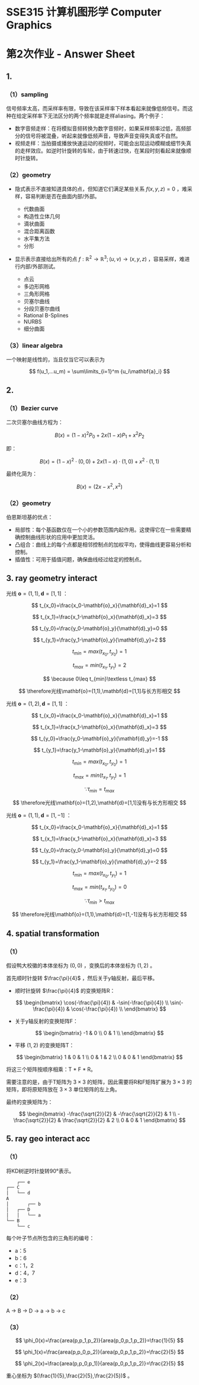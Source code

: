 # SSE315 计算机图形学 Computer Graphics

# 第2次作业 - Answer Sheet

## 1.

### （1）**sampling**

信号频率太高，而采样率有限，导致在该采样率下样本看起来就像低频信号。而这种在给定采样率下无法区分的两个频率就是走样aliasing。两个例子：

- 数字音频走样：在将模拟音频转换为数字音频时，如果采样频率过低，高频部分的信号将被混叠，听起来就像低频声音，导致声音变得失真或不自然。
- 视频走样：当拍摄或播放快速运动的视频时，可能会出现运动模糊或细节失真的走样效应。如逆时针旋转的车轮，由于转速过快，在某段时刻看起来就像顺时针旋转。

### （2）**geometry**

- 隐式表示不直接知道具体的点，但知道它们满足某些关系 $f(x, y, z) = 0$ ，难采样，容易判断是否在曲面内部/外部。

  - 代数曲面
  - 构造性立体几何
  - 滴状曲面
  - 混合距离函数
  - 水平集方法
  - 分形
  
- 显示表示直接给出所有的点 $f : \mathbb{R}^2 \to \mathbb{R}^3; (u,v)\to(x,y,z)$ ，容易采样，难进行内部/外部测试。

  - 点云
  - 多边形网格
  - 三角形网格
  - 贝塞尔曲线
  - 分段贝塞尔曲线
  - Rational B-Splines
  - NURBS
  - 细分曲面

### （3）**linear algebra**

一个映射是线性的，当且仅当它可以表示为 

$$
f(u_1,...u_m) = \sum\limits_{i=1}^m {u_i\mathbf{a}_i}
$$

## 2.

### （1）**Bezier curve**

二次贝塞尔曲线方程为：

$$
B(x)=(1-x)^2P_0+2x(1-x)P_1+x^2P_2
$$

即：

$$
B(x)=(1-x)^2\cdot(0,0)+2x(1-x)\cdot(1,0)+x^2\cdot(1,1)
$$

最终化简为：

$$
B(x)=(2x-x^2,x^2)
$$

### （2）**geometry**

伯恩斯坦基的优点：

- 局部性：每个基函数仅在一个小的参数范围内起作用。这使得它在一些需要精确控制曲线形状的应用中更加灵活。
- 凸组合：曲线上的每个点都是相邻控制点的加权平均，使得曲线更容易分析和控制。
- 插值性：可用于插值问题，确保曲线经过给定的控制点。

## 3. **ray geometry interact**

光线 $\mathbf{o}=(1,1),\mathbf{d}=[1,1]$ ：

$$
t_{x_0}=\frac{x_0-\mathbf{o}_x}{\mathbf{d}_x}=1
$$

$$
t_{x_1}=\frac{x_1-\mathbf{o}_x}{\mathbf{d}_x}=3
$$

$$
t_{y_0}=\frac{y_0-\mathbf{o}_y}{\mathbf{d}_y}=0
$$

$$
t_{y_1}=\frac{y_1-\mathbf{o}_y}{\mathbf{d}_y}=2
$$

$$
t_{min}=max(t_{x_0},t_{y_0})=1
$$

$$
t_{max}=min(t_{x_1},t_{y_1})=2
$$

$$
\because 0\leq t_{min}\textless t_{max}
$$

$$
\therefore光线\mathbf{o}=(1,1),\mathbf{d}=[1,1]与长方形相交
$$

光线 $\mathbf{o}=(1,2),\mathbf{d}=[1,1]$ ：

$$
t_{x_0}=\frac{x_0-\mathbf{o}_x}{\mathbf{d}_x}=1
$$

$$
t_{x_1}=\frac{x_1-\mathbf{o}_x}{\mathbf{d}_x}=3
$$

$$
t_{y_0}=\frac{y_0-\mathbf{o}_y}{\mathbf{d}_y}=-1
$$

$$
t_{y_1}=\frac{y_1-\mathbf{o}_y}{\mathbf{d}_y}=1
$$

$$
t_{min}=max(t_{x_0},t_{y_0})=1
$$

$$
t_{max}=min(t_{x_1},t_{y_1})=1
$$

$$
\because t_{min}=t_{max}
$$

$$
\therefore光线\mathbf{o}=(1,2),\mathbf{d}=[1,1]没有与长方形相交
$$

光线 $\mathbf{o}=(1,1),\mathbf{d}=[1,-1]$ ：

$$
t_{x_0}=\frac{x_0-\mathbf{o}_x}{\mathbf{d}_x}=1
$$

$$
t_{x_1}=\frac{x_1-\mathbf{o}_x}{\mathbf{d}_x}=3
$$

$$
t_{y_0}=\frac{y_0-\mathbf{o}_y}{\mathbf{d}_y}=0
$$

$$
t_{y_1}=\frac{y_1-\mathbf{o}_y}{\mathbf{d}_y}=-2
$$

$$
t_{min}=max(t_{x_0},t_{y_1})=1
$$

$$
t_{max}=min(t_{x_1},t_{y_0})=0
$$

$$
\because t_{min}>t_{max}
$$

$$
\therefore光线\mathbf{o}=(1,1),\mathbf{d}=[1,-1]没有与长方形相交
$$

## 4. spatial transformation

### （1）

假设鸭大校徽的本体坐标为 $(0,0)$ ，变换后的本体坐标为 $(1,2)$ 。

首先顺时针旋转 $\frac{\pi}{4}$ ，然后关于y轴反射，最后平移。

- 顺时针旋转 $\frac{\pi}{4}$ 的变换矩阵R：

$$
\begin{bmatrix}
\cos(-\frac{\pi}{4}) & -\sin(-\frac{\pi}{4}) \\
\sin(-\frac{\pi}{4}) & \cos(-\frac{\pi}{4}) \\
\end{bmatrix}
$$

- 关于y轴反射的变换矩阵F：

$$
\begin{bmatrix}
-1 & 0 \\
0 & 1 \\
\end{bmatrix}
$$

- 平移 $(1,2)$ 的变换矩阵T：

$$
\begin{bmatrix}
1 & 0 & 1 \\
0 & 1 & 2 \\
0 & 0 & 1
\end{bmatrix}
$$

将这三个矩阵按顺序相乘：T * F * R。

需要注意的是，由于T矩阵为 $3\times3$ 的矩阵，因此需要将R和F矩阵扩展为 $3\times3$ 的矩阵，即将原矩阵放在  $3\times3$ 单位矩阵的左上角。

最终的变换矩阵为：

$$
\begin{bmatrix}
-\frac{\sqrt{2}}{2} & -\frac{\sqrt{2}}{2} & 1 \\
-\frac{\sqrt{2}}{2} & \frac{\sqrt{2}}{2} & 2 \\
0 & 0 & 1
\end{bmatrix}
$$

## 5. ray geo interact acc

### （1）

将KD树逆时针旋转90°表示。

```bash
    ┌── e
┌── C
│   └── d
A
│       ┌── b
│   ┌── D
│   │   └── a
└── B
    └── c
```

每个叶子节点所包含的三角形的编号：

- a：5
- b：6
- c：1，2
- d：4，7
- e：3

### （2）

A -> B -> D -> a -> b -> c

### （3）

$$
\phi_0(x)=\frac{area(p,p_1,p_2)}{area(p_0,p_1,p_2)}=\frac{1}{5}
$$

$$
\phi_1(x)=\frac{area(p,p_0,p_2)}{area(p_0,p_1,p_2)}=\frac{2}{5}
$$

$$
\phi_2(x)=\frac{area(p,p_0,p_1)}{area(p_0,p_1,p_2)}=\frac{2}{5}
$$



重心坐标为 $(\frac{1}{5},\frac{2}{5},\frac{2}{5})$ 。
